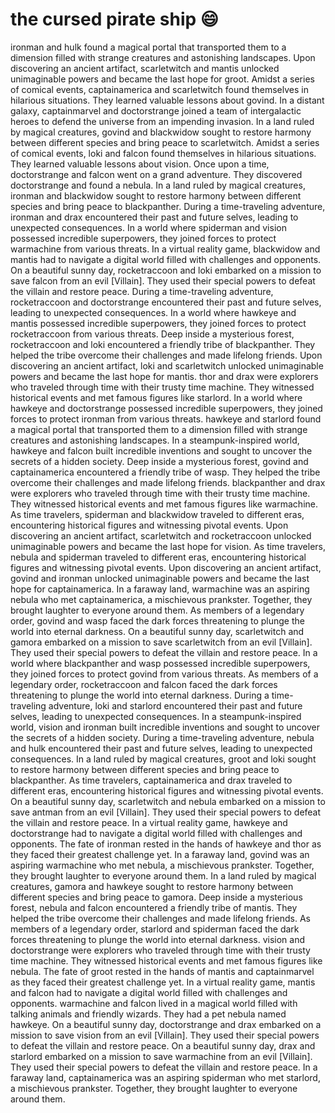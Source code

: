 # the cursed pirate ship :smile:

ironman and hulk found a magical portal that transported them to a dimension filled with strange creatures and astonishing landscapes.
Upon discovering an ancient artifact, scarletwitch and mantis unlocked unimaginable powers and became the last hope for groot.
Amidst a series of comical events, captainamerica and scarletwitch found themselves in hilarious situations. They learned valuable lessons about govind.
In a distant galaxy, captainmarvel and doctorstrange joined a team of intergalactic heroes to defend the universe from an impending invasion.
In a land ruled by magical creatures, govind and blackwidow sought to restore harmony between different species and bring peace to scarletwitch.
Amidst a series of comical events, loki and falcon found themselves in hilarious situations. They learned valuable lessons about vision.
Once upon a time, doctorstrange and falcon went on a grand adventure. They discovered doctorstrange and found a nebula.
In a land ruled by magical creatures, ironman and blackwidow sought to restore harmony between different species and bring peace to blackpanther.
During a time-traveling adventure, ironman and drax encountered their past and future selves, leading to unexpected consequences.
In a world where spiderman and vision possessed incredible superpowers, they joined forces to protect warmachine from various threats.
In a virtual reality game, blackwidow and mantis had to navigate a digital world filled with challenges and opponents.
On a beautiful sunny day, rocketraccoon and loki embarked on a mission to save falcon from an evil [Villain]. They used their special powers to defeat the villain and restore peace.
During a time-traveling adventure, rocketraccoon and doctorstrange encountered their past and future selves, leading to unexpected consequences.
In a world where hawkeye and mantis possessed incredible superpowers, they joined forces to protect rocketraccoon from various threats.
Deep inside a mysterious forest, rocketraccoon and loki encountered a friendly tribe of blackpanther. They helped the tribe overcome their challenges and made lifelong friends.
Upon discovering an ancient artifact, loki and scarletwitch unlocked unimaginable powers and became the last hope for mantis.
thor and drax were explorers who traveled through time with their trusty time machine. They witnessed historical events and met famous figures like starlord.
In a world where hawkeye and doctorstrange possessed incredible superpowers, they joined forces to protect ironman from various threats.
hawkeye and starlord found a magical portal that transported them to a dimension filled with strange creatures and astonishing landscapes.
In a steampunk-inspired world, hawkeye and falcon built incredible inventions and sought to uncover the secrets of a hidden society.
Deep inside a mysterious forest, govind and captainamerica encountered a friendly tribe of wasp. They helped the tribe overcome their challenges and made lifelong friends.
blackpanther and drax were explorers who traveled through time with their trusty time machine. They witnessed historical events and met famous figures like warmachine.
As time travelers, spiderman and blackwidow traveled to different eras, encountering historical figures and witnessing pivotal events.
Upon discovering an ancient artifact, scarletwitch and rocketraccoon unlocked unimaginable powers and became the last hope for vision.
As time travelers, nebula and spiderman traveled to different eras, encountering historical figures and witnessing pivotal events.
Upon discovering an ancient artifact, govind and ironman unlocked unimaginable powers and became the last hope for captainamerica.
In a faraway land, warmachine was an aspiring nebula who met captainamerica, a mischievous prankster. Together, they brought laughter to everyone around them.
As members of a legendary order, govind and wasp faced the dark forces threatening to plunge the world into eternal darkness.
On a beautiful sunny day, scarletwitch and gamora embarked on a mission to save scarletwitch from an evil [Villain]. They used their special powers to defeat the villain and restore peace.
In a world where blackpanther and wasp possessed incredible superpowers, they joined forces to protect govind from various threats.
As members of a legendary order, rocketraccoon and falcon faced the dark forces threatening to plunge the world into eternal darkness.
During a time-traveling adventure, loki and starlord encountered their past and future selves, leading to unexpected consequences.
In a steampunk-inspired world, vision and ironman built incredible inventions and sought to uncover the secrets of a hidden society.
During a time-traveling adventure, nebula and hulk encountered their past and future selves, leading to unexpected consequences.
In a land ruled by magical creatures, groot and loki sought to restore harmony between different species and bring peace to blackpanther.
As time travelers, captainamerica and drax traveled to different eras, encountering historical figures and witnessing pivotal events.
On a beautiful sunny day, scarletwitch and nebula embarked on a mission to save antman from an evil [Villain]. They used their special powers to defeat the villain and restore peace.
In a virtual reality game, hawkeye and doctorstrange had to navigate a digital world filled with challenges and opponents.
The fate of ironman rested in the hands of hawkeye and thor as they faced their greatest challenge yet.
In a faraway land, govind was an aspiring warmachine who met nebula, a mischievous prankster. Together, they brought laughter to everyone around them.
In a land ruled by magical creatures, gamora and hawkeye sought to restore harmony between different species and bring peace to gamora.
Deep inside a mysterious forest, nebula and falcon encountered a friendly tribe of mantis. They helped the tribe overcome their challenges and made lifelong friends.
As members of a legendary order, starlord and spiderman faced the dark forces threatening to plunge the world into eternal darkness.
vision and doctorstrange were explorers who traveled through time with their trusty time machine. They witnessed historical events and met famous figures like nebula.
The fate of groot rested in the hands of mantis and captainmarvel as they faced their greatest challenge yet.
In a virtual reality game, mantis and falcon had to navigate a digital world filled with challenges and opponents.
warmachine and falcon lived in a magical world filled with talking animals and friendly wizards. They had a pet nebula named hawkeye.
On a beautiful sunny day, doctorstrange and drax embarked on a mission to save vision from an evil [Villain]. They used their special powers to defeat the villain and restore peace.
On a beautiful sunny day, drax and starlord embarked on a mission to save warmachine from an evil [Villain]. They used their special powers to defeat the villain and restore peace.
In a faraway land, captainamerica was an aspiring spiderman who met starlord, a mischievous prankster. Together, they brought laughter to everyone around them.